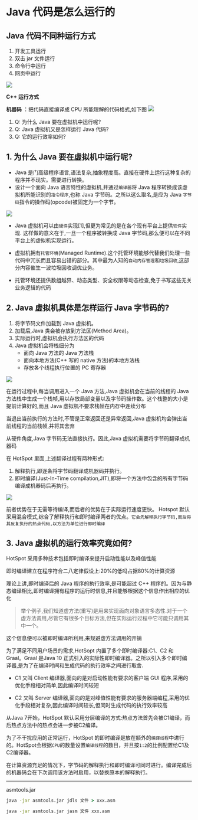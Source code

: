 # Java 代码是怎么运行的

## Java 代码不同种运行方式
1. 开发工具运行
2. 双击 jar 文件运行
3. 命令行中运行
4. 网页中运行

![](http://ww1.sinaimg.cn/large/006rAlqhly1g0vl5q5ms4j30cv06174f.jpg)


**C++ 运行方式** <br>

**机器码** ：把代码直接编译成 CPU 所能理解的代码格式,如下图
![](http://ww1.sinaimg.cn/large/006rAlqhly1g0vlhbowl9j30j50dogmw.jpg)

1. Q: 为什么 Java 要在虚拟机中运行呢?
2. Q: Java 虚拟机又是怎样运行 Java 代码?
3. Q: 它的运行效率如何?


## 1. 为什么 Java 要在虚拟机中运行呢?

- Java 是门高级程序语言,语法复杂,抽象程度高。直接在硬件上运行这种复杂的程序并不现实。需要进行转换。
- 设计一个面向 Java 语言特性的虚拟机,并通过`编译器`将 Java 程序转换成该虚拟机所能识别的`指令程序`,也称 Java 字节码。之所以这么取名,是应为 Java `字节码`指令的操作码(opcode)被固定为一个字节。

![](http://ww1.sinaimg.cn/large/006rAlqhly1g0vli85qgmj30ed04tjrp.jpg)

- Java 虚拟机可以由`硬件`实现[1],但更为常见的是在各个现有平台上提供`软件`实现. 这样做的意义在于,一旦一个程序被转换成 Java 字节码,那么便可以在不同平台上的虚拟机实现运行。

- 虚拟机拥有`托管环境`(Managed Runtime).这个托管环境能够代替我们处理一些代码中冗长而且容易出错的部分。其中最为人知的`自动内存管理`和`垃圾回收`,这部分内容催生一波垃圾回收调优业务。

- 托管环境还提供数组越界、动态类型、安全权限等动态检查,免于书写这些无关业务逻辑的代码

## 2. Java 虚拟机具体是怎样运行 Java 字节码的?

1. 将字节码文件加载到 Java 虚拟机。
2. 加载后,Java 类会被存放到方法区(Method Area)。
3. 实际运行时,虚拟机会执行方法区的代码
4. Java 虚拟机会将栈细分为
    - 面向 Java 方法的 Java 方法栈
    - 面向本地方法(C++ 写的 native 方法)的本地方法栈
    - 存放各个线程执行位置的 PC 寄存器

![](http://ww1.sinaimg.cn/large/006rAlqhly1g0vlzxh87bj30ab08kq3t.jpg)

在运行过程中,每当调用进入一个 Java 方法,Java 虚拟机会在当前的线程的 Java 方法栈中生成一个栈帧,用以存放局部变量以及字节码操作数。这个栈整的大小是提前计算好的,而且 Java 虚拟机不要求栈帧在内存中连续分布

当退出当前执行的方法时,不管是正常返回还是异常返回,Java 虚拟机均会弹出当前线程的当前栈帧,并将其舍弃

从硬件角度,Java 字节码无法直接执行。因此,Java 虚拟机需要将字节码翻译成机器码

在 HotSpot 里面,上述翻译过程有两种形式:
1. 解释执行,即逐条将字节码翻译成机器码并执行。
2. 即时编译(Just-In-Time compilation,JIT),即将一个方法中包含的所有字节码编译成机器码后再执行。

![](http://ww1.sinaimg.cn/large/006rAlqhly1g0vmd88mzxj30bx07j0tm.jpg)

前者优势在于无需等待编译,而后者的优势在于实际运行速度更快。 Hotspot 默认采用混合模式,综合了解释执行和即时编译两者的优点。`它会先解释执行字节码,而后将其反复执行的热点代码,以方法为单位进行即时编译`


## 3. Java 虚拟机的运行效率究竟如何?

HotSpot 采用多种技术包括即时编译来提升启动性能以及峰值性能

即时编译建立在程序符合二八定律假设上:20%的低吗占据80%的计算资源

理论上讲,即时编译后的 Java 程序的执行效率,是可能超过 C++ 程序的。因为与静态编译相比,即时编译拥有程序的运行时信息,并且能够根据这个信息作出相应的优化

> 举个例子,我们知道虚方法(重写)是用来实现面向对象语言多态性.对于一个虚方法调用,尽管它有很多个目标方法,但在实际运行过程中它可能只调用其中一个。

这个信息便可以被即时编译所利用,来规避虚方法调用的开销

为了满足不同用户场景的需求,HotSopt 内置了多个即时编译器:C1、C2 和 Graal。Graal 是Java 10 正式引入的实际性即时编译器。之所以引入多个即时编译器,是为了在编译时间和生成代码的执行效率之间进行取舍.
- C1 又叫 Client 编译器,面向的是对启动性能有要求的客户端 GUI 程序,采用的优化手段相对简单,因此编译时间较短

- C2 又叫 Server 编译器,面向的是对峰值性能有要求的服务器端编程,采用的优化手段相对复杂,因此编译时间较长,但同时生成代码的执行效率较高

从Java 7开始，HotSpot 默认采用分层编译的方式:热点方法首先会被C1编译，而后热点方法中的热点会进一步被C2编译。

为了不干扰应用的正常运行，HotSpot 的即时编译是放在额外的`编译线程`中进行的。HotSpot会根据`CPU`的数量设置`编译线程`的数目，并且按`1:2`的比例配置给C1及C2编译器。

在计算资源充足的情况下，字节码的解释执行和即时编译可同时进行。编译完成后的机器码会在下次调用该方法时启用，以替换原本的解释执行。

----
asmtools.jar

```cmd
java -jar asmtools.jar jdls 文件 > xxx.asm
```
```cmd
java -jar asmtools.jar jasm 文件 xxx.asm
```
